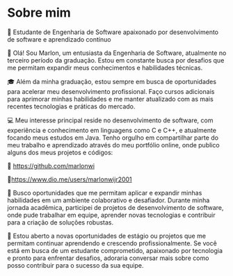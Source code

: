 # Sobre mim

🚀 Estudante de Engenharia de Software apaixonado por desenvolvimento de software e aprendizado contínuo

👋 Olá! Sou Marlon, um entusiasta da Engenharia de Software, atualmente no terceiro período da graduação. Estou em constante busca por desafios que me permitam expandir meus conhecimentos e habilidades técnicas.

🎓 Além da minha graduação, estou sempre em busca de oportunidades para acelerar meu desenvolvimento profissional. Faço cursos adicionais para aprimorar minhas habilidades e me manter atualizado com as mais recentes tecnologias e práticas do mercado.

💻 Meu interesse principal reside no desenvolvimento de software, com experiência e conhecimento em linguagens como C e C++, e atualmente focando meus estudos em Java. Tenho orgulho em compartilhar parte do meu trabalho e aprendizado através do meu portfólio online, onde publico alguns dos meus projetos e códigos:

🔗 https://github.com/marlonwi

🔗https://www.dio.me/users/marlonwijr2001

🌟 Busco oportunidades que me permitam aplicar e expandir minhas habilidades em um ambiente colaborativo e desafiador. Durante minha jornada acadêmica, participei de projetos de desenvolvimento de software, onde pude trabalhar em equipe, aprender novas tecnologias e contribuir para a criação de soluções robustas.

💬 Estou aberto a novas oportunidades de estágio ou projetos que me permitam continuar aprendendo e crescendo profissionalmente. Se você está em busca de um estudante comprometido, apaixonado por tecnologia e pronto para enfrentar desafios, adoraria conversar mais sobre como posso contribuir para o sucesso da sua equipe.